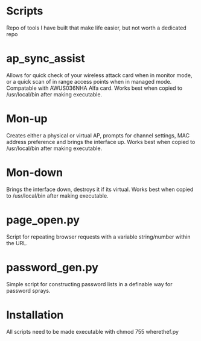 # Scripts

Repo of tools I have built that make life easier, but not worth a dedicated repo

# ap_sync_assist

Allows for quick check of your wireless attack card when in monitor mode, or a quick scan of in range access points when in managed mode. Compatable with AWUS036NHA Alfa card. Works best when copied to /usr/local/bin after making executable.

# Mon-up

Creates either a physical or virtual AP, prompts for channel settings, MAC address preference and brings the interface up.
Works best when copied to /usr/local/bin after making executable.

# Mon-down

Brings the interface down, destroys it if its virtual. Works best when copied to /usr/local/bin after making executable.

# page_open.py

Script for repeating browser requests with a variable string/number within the URL.

# password_gen.py

Simple script for constructing password lists in a definable way for password sprays.

# Installation

All scripts need to be made executable with
chmod 755 wherethef.py

